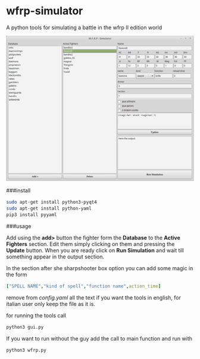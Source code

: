 # wfrp-simulator
A python tools for simulating a battle in the wfrp II edition world

![preview](https://raw.githubusercontent.com/DangerBlack/wfrp-simulator/master/doc/preview.png)


###install

```bash
sudo apt-get install python3-pyqt4
sudo apt-get install python-yaml
pip3 install pyyaml
```

###usage

Add using the **add>** button the fighter form the **Database** to the **Active Fighters** section.
Edit them simply clicking on them and pressing the **Update** button.
When you are ready click on **Run Simulation** and wait till something appear in the output section.

In the section after she sharpshooter box option you can add some magic in the form

```yaml
["SPELL NAME","kind of spell","function name",action_time]
```

remove from *config.yaml* all the text if you want the tools in english,
for italian user only keep the file as it is.

for running the tools call

```bash
python3 gui.py
```

If you want to run without the guy add the call to main function and run with

```bash
python3 wfrp.py
```
